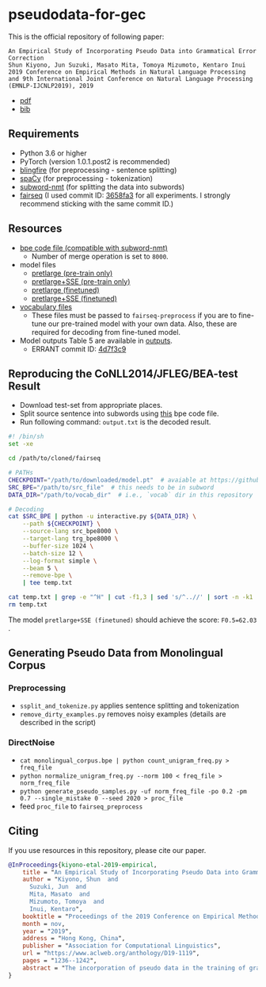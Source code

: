 # pseudodata-for-gec

This is the official repository of following paper: 


```
An Empirical Study of Incorporating Pseudo Data into Grammatical Error Correction
Shun Kiyono, Jun Suzuki, Masato Mita, Tomoya Mizumoto, Kentaro Inui
2019 Conference on Empirical Methods in Natural Language Processing and 9th International Joint Conference on Natural Language Processing (EMNLP-IJCNLP2019), 2019 
```

* [pdf](https://www.aclweb.org/anthology/D19-1119.pdf)
* [bib](https://www.aclweb.org/anthology/D19-1119.bib)

## Requirements

- Python 3.6 or higher
- PyTorch (version 1.0.1.post2 is recommended)
- [blingfire](https://github.com/microsoft/BlingFire) (for preprocessing - sentence splitting)
- [spaCy](https://spacy.io/) (for preprocessing - tokenization)
- [subword-nmt](https://github.com/rsennrich/subword-nmt) (for splitting the data into subwords)
- [fairseq](https://github.com/pytorch/fairseq) (I used commit ID: [3658fa3](https://github.com/pytorch/fairseq/commit/3658fa329b8cb987d951b2e38ec86c44b9e1fea5) for all experiments. I strongly recommend sticking with the same commit ID.)

## Resources

- [bpe code file (compatible with subword-nmt)](https://github.com/butsugiri/gec-pseudodata/blob/master/bpe/bpe_code.trg.dict_bpe8000)
    - Number of merge operation is set to `8000`.
- model files
    - [pretlarge (pre-train only)](https://gec-pseudo-data.s3-ap-northeast-1.amazonaws.com/ldc_giga.pret.checkpoint_last.pt)
    - [pretlarge+SSE (pre-train only)]( https://gec-pseudo-data.s3-ap-northeast-1.amazonaws.com/ldc_giga.spell_error.pretrain.checkpoint_last.pt )
    - [pretlarge (finetuned)]( https://gec-pseudo-data.s3-ap-northeast-1.amazonaws.com/ldc_giga.finetune.checkpoint_best.pt )
    - [pretlarge+SSE (finetuned)]( https://gec-pseudo-data.s3-ap-northeast-1.amazonaws.com/ldc_giga.spell_error.finetune.checkpoint_best.pt )
- [vocabulary files](https://github.com/butsugiri/gec-pseudodata/tree/master/vocab)
    - These files must be passed to `fairseq-preprocess` if you are to fine-tune our pre-trained model with your own data. Also, these are required for decoding from fine-tuned model.
- Model outputs Table 5 are available in [outputs](https://github.com/butsugiri/gec-pseudodata/tree/master/outputs).
    - ERRANT commit ID: [4d7f3c9](https://github.com/chrisjbryant/errant/commit/4d7f3c9d2ee9b3ed16106208b8b1a391fbfdd324)

## Reproducing the CoNLL2014/JFLEG/BEA-test Result

- Download test-set from appropriate places.
- Split source sentence into subwords using [this](https://github.com/butsugiri/gec-pseudodata/blob/master/bpe/bpe_code.trg.dict_bpe8000) bpe code file.
- Run following command: `output.txt` is the decoded result.

```decode.sh
#! /bin/sh
set -xe

cd /path/to/cloned/fairseq

# PATHs
CHECKPOINT="/path/to/downloaded/model.pt"  # avaiable at https://github.com/butsugiri/gec-pseudodata#resources
SRC_BPE="/path/to/src_file"  # this needs to be in subword
DATA_DIR="/path/to/vocab_dir"  # i.e., `vocab` dir in this repository

# Decoding
cat $SRC_BPE | python -u interactive.py ${DATA_DIR} \
    --path ${CHECKPOINT} \
    --source-lang src_bpe8000 \
    --target-lang trg_bpe8000 \
    --buffer-size 1024 \
    --batch-size 12 \
    --log-format simple \
    --beam 5 \
    --remove-bpe \
    | tee temp.txt

cat temp.txt | grep -e "^H" | cut -f1,3 | sed 's/^..//' | sort -n -k1  | cut -f2 > output.txt
rm temp.txt
```

The model `pretlarge+SSE (finetuned)` should achieve the score: `F0.5=62.03` .

## Generating Pseudo Data from Monolingual Corpus

### Preprocessing

- `ssplit_and_tokenize.py` applies sentence splitting and tokenization
- `remove_dirty_examples.py` removes noisy examples (details are described in the script)


### DirectNoise

- `cat monolingual_corpus.bpe | python count_unigram_freq.py > freq_file`
- `python normalize_unigram_freq.py --norm 100 < freq_file > norm_freq_file`
- `python generate_pseudo_samples.py -uf norm_freq_file -po 0.2 -pm 0.7 --single_mistake 0 --seed 2020 > proc_file`
- feed `proc_file` to `fairseq_preprocess`


## Citing

If you use resources in this repository, please cite our paper.
```reference.bib
@InProceedings{kiyono-etal-2019-empirical,
    title = "An Empirical Study of Incorporating Pseudo Data into Grammatical Error Correction",
    author = "Kiyono, Shun  and
      Suzuki, Jun  and
      Mita, Masato  and
      Mizumoto, Tomoya  and
      Inui, Kentaro",
    booktitle = "Proceedings of the 2019 Conference on Empirical Methods in Natural Language Processing and the 9th International Joint Conference on Natural Language Processing (EMNLP-IJCNLP)",
    month = nov,
    year = "2019",
    address = "Hong Kong, China",
    publisher = "Association for Computational Linguistics",
    url = "https://www.aclweb.org/anthology/D19-1119",
    pages = "1236--1242",
    abstract = "The incorporation of pseudo data in the training of grammatical error correction models has been one of the main factors in improving the performance of such models. However, consensus is lacking on experimental configurations, namely, choosing how the pseudo data should be generated or used. In this study, these choices are investigated through extensive experiments, and state-of-the-art performance is achieved on the CoNLL-2014 test set (F0.5=65.0) and the official test set of the BEA-2019 shared task (F0.5=70.2) without making any modifications to the model architecture."
}
```

